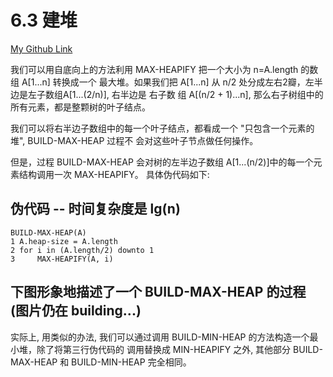 # 6.3 建堆
[My Github Link](https://github.com/kehuo/algorithm_py3)

我们可以用自底向上的方法利用 MAX-HEAPIFY 把一个大小为 n=A.length 的数组 A\[1...n\] 转换成一个
最大堆。如果我们把 A\[1...n\] 从 n/2 处分成左右2瓣，左半边是左子数组A\[1...(2/n)\], 右半边是 右子数
组 A\[(n/2 + 1)...n\], 那么右子树组中的所有元素，都是整颗树的叶子结点。

我们可以将右半边子数组中的每一个叶子结点，都看成一个 "只包含一个元素的堆", BUILD-MAX-HEAP 过程不
会对这些叶子节点做任何操作。

但是，过程 BUILD-MAX-HEAP 会对树的左半边子数组 A\[1...(n/2)]中的每一个元素结构调用一次 
MAX-HEAPIFY。 具体伪代码如下:


## 伪代码 -- 时间复杂度是 lg(n)

    BUILD-MAX-HEAP(A)
    1 A.heap-size = A.length
    2 for i in (A.length/2) downto 1
    3     MAX-HEAPIFY(A, i)


## 下图形象地描述了一个 BUILD-MAX-HEAP 的过程 (图片仍在 building...)
[截图1]: https://kevinhuo.cool/imgs/introduction_to_algorithms/part2/chapter6/section3/1.jpg


实际上, 用类似的办法, 我们可以通过调用 BUILD-MIN-HEAP 的方法构造一个最小堆，除了将第三行伪代码的
调用替换成 MIN-HEAPIFY 之外, 其他部分 BUILD-MAX-HEAP 和 BUILD-MIN-HEAP 完全相同。
